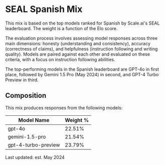 # SEAL Spanish Mix

This mix is based on the top models ranked for Spanish by Scale.ai's SEAL leaderboard. The weight is a function of the Elo score.

The evaluation process involves assessing model responses across three main dimensions: honesty (understanding and consistency), accuracy (correctness of claims), and helpfulness (instruction following and writing quality). Models are paired against each other and evaluated on these criteria, with a focus on instruction following abilities.

The top-performing models in the Spanish leaderboard are GPT-4o in first place, followed by Gemini 1.5 Pro (May 2024) in second, and GPT-4 Turbo Preview in third.

## Composition

This mix produces responses from the following models:

| Model Name          | Weight % |
| ------------------- | -------- |
| gpt-4o              | 22.51%   |
| gemini-1.5-pro      | 21.54%   |
| gpt-4-turbo-preview | 23.79%   |

Last updated: est. May 2024
